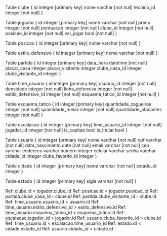 Table clube {
  id integer [primary key]
  nome varchar [not null]
  tecnico_id integer [not null]
}

Table jogador {
  id integer [primary key]
  nome varchar [not null]
  preco integer [not null]
  pontuacao integer [not null]
  clube_id integer [not null]
  posicao_id integer [not null]
  vai_jogar bool [not null]
}

Table posicao {
  id integer [primary key]
  nome varchar [not null]
}

Table estilo_defensivo {
  id integer [primary key]
  nome varchar [not null]
}

Table partida {
  id integer [primary key]
  data_hora datetime [not null]
  placar_casa integer 
  placar_visitante integer
  clube_casa_id integer 
  clube_visitante_id integer 
}

Table time_usuario {
  id integer [primary key]
  usuario_id integer [not null]
  densidade integer [not null]
  linha_defensiva integer [not null]
  estilo_defensivo_id integer [not null]
  esquema_tatico_id integer [not null]
}

Table esquema_tatico {
  id integer [primary key]
  quantidade_zagueiros integer [not null]
  quantidade_meias integer [not null]
  quantidade_atacantes integer [not null]
}

Table escalacao {
  id integer [primary key]
  time_usuario_id integer [not null]
  jogador_id integer [not null]
  is_capitao bool
  is_titular bool
}

Table usuario {
  id integer [primary key]
  nome varchar [not null]
  cpf varchar [not null]
  data_nascimento date [not null]
  email varchar [not null]
  cep varchar
  endereco varchar
  numero integer
  celular varchar
  senha varchar
  cidade_id integer
  clube_favorito_id integer
}

Table cidade {
  id integer [primary key]
  nome varchar [not null]
  estado_id integer
}

Table estado {
  id integer [primary key]
  sigla varchar [not null]
}




Ref: clube.id < jogador.clube_id
Ref: posicao.id < jogador.posicao_id
Ref: partida.clube_casa_id - clube.id
Ref: partida.clube_visitante_id - clube.id
Ref: time_usuario.usuario_id > usuario.id
Ref: time_usuario.estilo_defensivo_id > estilo_defensivo.id
Ref: time_usuario.esquema_tatico_id > esquema_tatico.id
Ref: escalacao.jogador_id > jogador.id
Ref: usuario.clube_favorito_id > clube.id
Ref: time_usuario.id < escalacao.time_usuario_id
Ref: estado.id < cidade.estado_id
Ref: usuario.cidade_id > cidade.id

